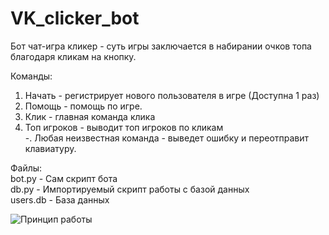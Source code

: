 # VK_clicker_bot
Бот чат-игра кликер - суть игры заключается в набирании очков топа благодаря кликам на кнопку.  
  
Команды:  
1. Начать - регистрирует нового пользователя в игре (Доступна 1 раз)  
2. Помощь - помощь по игре.  
3. Клик - главная команда клика  
4. Топ игроков - выводит топ игроков по кликам  
-. Любая неизвестная команда - выведет ошибку и переотправит клавиатуру.  

Файлы:  
bot.py - Сам скрипт бота  
db.py - Импортируемый скрипт работы с базой данных  
users.db - База данных  
  
  
  
<img src = "https://skrinshoter.ru/p/110121/golysb.png?download=1&name=%D0%A1%D0%BA%D1%80%D0%B8%D0%BD%D1%88%D0%BE%D1%82%2011-01-2021%2020:34:50.png" alt = "Принцип работы">
